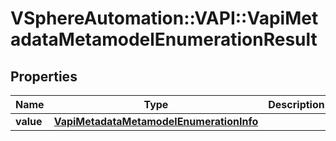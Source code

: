 # VSphereAutomation::VAPI::VapiMetadataMetamodelEnumerationResult

## Properties
Name | Type | Description | Notes
------------ | ------------- | ------------- | -------------
**value** | [**VapiMetadataMetamodelEnumerationInfo**](VapiMetadataMetamodelEnumerationInfo.md) |  | 


